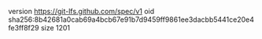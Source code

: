 version https://git-lfs.github.com/spec/v1
oid sha256:8b42681a0cab69a4bcb67e91b7d9459ff9861ee3dacbb5441ce20e4fe3ff8f29
size 1201
